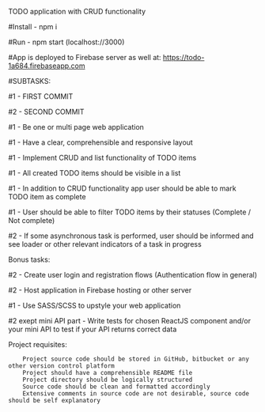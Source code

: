 TODO application with CRUD functionality

#Install -  npm i

#Run - npm start (localhost://3000)

#App is deployed to Firebase server as well at: https://todo-1a684.firebaseapp.com





#SUBTASKS:

#1 - FIRST COMMIT

#2 - SECOND COMMIT




#1 - Be one or multi page  web application

#1 - Have a clear, comprehensible and responsive layout

#1 - Implement CRUD and list functionality of TODO items

#1 - All created TODO items should be visible in a list

#1 - In addition to CRUD functionality app user should be able to mark TODO item as complete 

#1 - User should be able to filter TODO items by their statuses (Complete / Not complete)

#2 - If some asynchronous task is performed, user should be informed and see loader or other relevant indicators of a task in progress


Bonus tasks:

#2 - Create user login and registration flows (Authentication flow in general)

#2 - Host application in Firebase hosting or other server

#1 - Use SASS/SCSS to upstyle your web application

#2 exept mini API part - Write tests for chosen ReactJS component and/or your mini API to test if your API returns correct data


Project requisites:

        Project source code should be stored in GitHub, bitbucket or any other version control platform
        Project should have a comprehensible README file
        Project directory should be logically structured
        Source code should be clean and formatted accordingly
        Extensive comments in source code are not desirable, source code should be self explanatory
